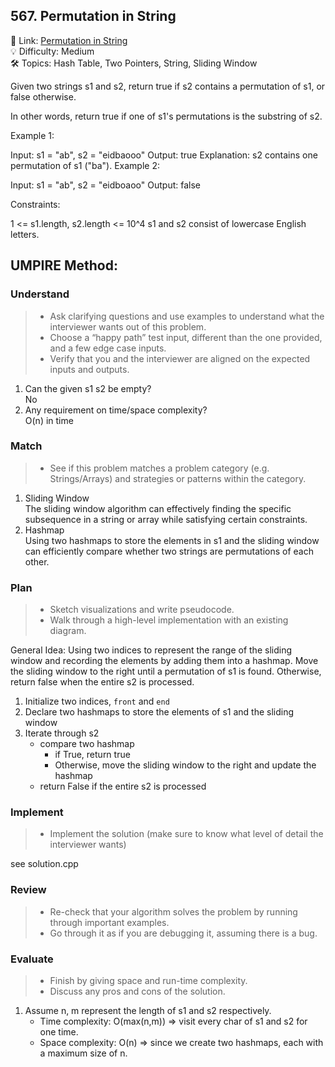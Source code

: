 ## 567. Permutation in String
🔗 Link: [Permutation in String](https://leetcode.com/problems/permutation-in-string/description/)  
💡 Difficulty: Medium  
🛠️ Topics: Hash Table, Two Pointers, String, Sliding Window  

Given two strings s1 and s2, return true if s2 contains a permutation of s1, or false otherwise.

In other words, return true if one of s1's permutations is the substring of s2.

Example 1:

Input: s1 = "ab", s2 = "eidbaooo"
Output: true
Explanation: s2 contains one permutation of s1 ("ba").
Example 2:

Input: s1 = "ab", s2 = "eidboaoo"
Output: false
 

Constraints:

1 <= s1.length, s2.length <= 10^4
s1 and s2 consist of lowercase English letters.

## UMPIRE Method:

### Understand
> - Ask clarifying questions and use examples to understand what the interviewer wants out of this problem.
> - Choose a “happy path” test input, different than the one provided, and a few edge case inputs.
> - Verify that you and the interviewer are aligned on the expected inputs and outputs.
1. Can the given s1 s2 be empty?  
   No
2. Any requirement on time/space complexity?  
   O(n) in time
### Match
> - See if this problem matches a problem category (e.g. Strings/Arrays) and strategies or patterns within the category.
1. Sliding Window  
   The sliding window algorithm can effectively finding the specific subsequence in a string or array while satisfying certain constraints.
2. Hashmap  
   Using two hashmaps to store the elements in s1 and the sliding window can efficiently compare whether two strings are permutations of each other.
### Plan
> - Sketch visualizations and write pseudocode.
> - Walk through a high-level implementation with an existing diagram.

General Idea: Using two indices to represent the range of the sliding window and recording the elements by adding them into a hashmap. Move the sliding window to the right until 
a permutation of s1 is found. Otherwise, return false when the entire s2 is processed.
1. Initialize two indices, `front` and `end`
2. Declare two hashmaps to store the elements of s1 and the sliding window
3. Iterate through s2
   - compare two hashmap
     - if True, return true
     - Otherwise, move the sliding window to the right and update the hashmap
   - return False if the entire s2 is processed   

### Implement
> - Implement the solution (make sure to know what level of detail the interviewer wants)  

see solution.cpp
### Review
> - Re-check that your algorithm solves the problem by running through important examples.
> - Go through it as if you are debugging it, assuming there is a bug.
### Evaluate
> - Finish by giving space and run-time complexity.
> - Discuss any pros and cons of the solution.
1. Assume n, m represent the length of s1 and s2 respectively.
   - Time complexity: O(max(n,m)) => visit every char of s1 and s2 for one time.
   - Space complexity: O(n) => since we create two hashmaps, each with a maximum size of n.

